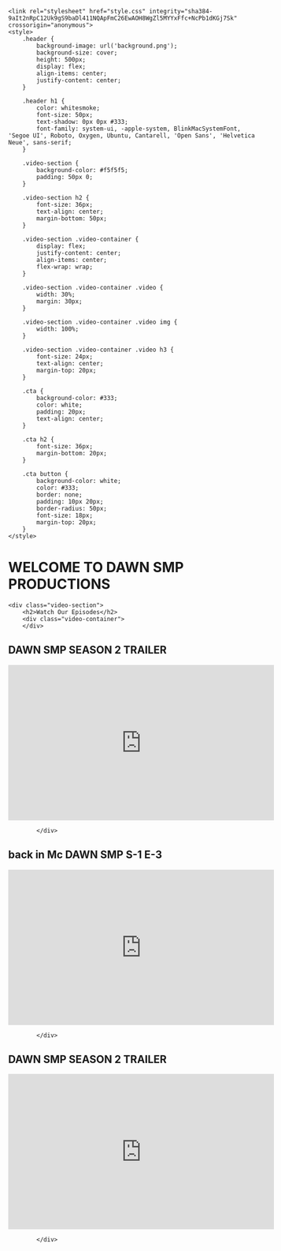 <!DOCTYPE html>
<html lang="en">
<head>
    <meta charset="UTF-8">
    <meta name="viewport" content="width=device-width, initial-scale=1.0">
    <meta name="description" content="Promote your YouTube video series">
    <meta name="keywords" content="YouTube, video series, promotion">
    <meta name="author" content="Your Name">
    <title>My Video Series</title>

    <link rel="stylesheet" href="style.css" integrity="sha384-9aIt2nRpC12Uk9gS9baDl411NQApFmC26EwAOH8WgZl5MYYxFfc+NcPb1dKGj7Sk" crossorigin="anonymous">
    <style>
        .header {
            background-image: url('background.png');
            background-size: cover;
            height: 500px;
            display: flex;
            align-items: center;
            justify-content: center;
        }

        .header h1 {
            color: whitesmoke;
            font-size: 50px;
            text-shadow: 0px 0px #333;
            font-family: system-ui, -apple-system, BlinkMacSystemFont, 'Segoe UI', Roboto, Oxygen, Ubuntu, Cantarell, 'Open Sans', 'Helvetica Neue', sans-serif;
        }

        .video-section {
            background-color: #f5f5f5;
            padding: 50px 0;
        }

        .video-section h2 {
            font-size: 36px;
            text-align: center;
            margin-bottom: 50px;
        }

        .video-section .video-container {
            display: flex;
            justify-content: center;
            align-items: center;
            flex-wrap: wrap;
        }

        .video-section .video-container .video {
            width: 30%;
            margin: 30px;
        }

        .video-section .video-container .video img {
            width: 100%;
        }

        .video-section .video-container .video h3 {
            font-size: 24px;
            text-align: center;
            margin-top: 20px;
        }

        .cta {
            background-color: #333;
            color: white;
            padding: 20px;
            text-align: center;
        }

        .cta h2 {
            font-size: 36px;
            margin-bottom: 20px;
        }

        .cta button {
            background-color: white;
            color: #333;
            border: none;
            padding: 10px 20px;
            border-radius: 50px;
            font-size: 18px;
            margin-top: 20px;
        }
    </style>
</head>
<body>
    <div class="header">
        <h1>WELCOME TO DAWN SMP PRODUCTIONS</h1>
    </div>

    <div class="video-section">
        <h2>Watch Our Episodes</h2>
        <div class="video-container">
        </div>
<div class="video-container">
    <h2>DAWN SMP SEASON 2 TRAILER</h2>
        <iframe width="540" height="315" src="https://www.youtube.com/embed/olit8ofZuUA" frameborder="0" allow="accelerometer; autoplay; clipboard-write; encrypted-media; gyroscope; picture-in-picture" allowfullscreen></iframe>
            
            </div>

<div class="video-container">
    <h2>back in Mc DAWN SMP S-1 E-3</h2>
        <iframe width="540" height="315" src="https://www.youtube.com/embed/vTKUPbaUR-o" frameborder="0" allow="accelerometer; autoplay; clipboard-write; encrypted-media; gyroscope; picture-in-picture" allowfullscreen></iframe>
                                    
            </div>

<div class="video-container">
    <h2>DAWN SMP SEASON 2 TRAILER</h2>
        <iframe width="540" height="315" src="https://www.youtube.com/embed/7mkb0QzYJ78" frameborder="0" allow="accelerometer; autoplay; clipboard-write; encrypted-media; gyroscope; picture-in-picture" allowfullscreen></iframe>
                        
            </div>
